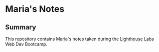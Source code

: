 # Maria's Notes
## Summary
This repository contains [Maria's](https://github.com/MariaTiagunova) notes taken during the [Lighthouse Labs](https://www.lighthouselabs.ca/) Web Dev Bootcamp.